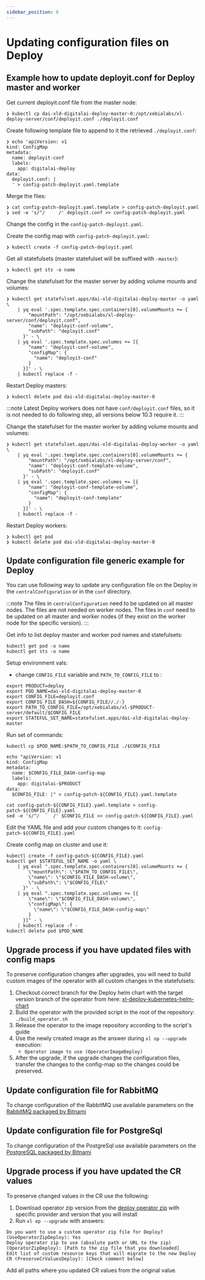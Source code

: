 ```yaml
---
sidebar_position: 6
---
```


# Updating configuration files on Deploy

## Example how to update deployit.conf for Deploy master and worker

Get current deployit.conf file from the master node:
```shell
❯ kubectl cp dai-xld-digitalai-deploy-master-0:/opt/xebialabs/xl-deploy-server/conf/deployit.conf ./deployit.conf
```

Create following template file to append to it the retrieved `./deployit.conf`:
```shell
❯ echo 'apiVersion: v1
kind: ConfigMap
metadata:
  name: deployit-conf
  labels:
    app: digitalai-deploy
data:
  deployit.conf: |
  ' > config-patch-deployit.yaml.template
```

Merge the files:
```shell
❯ cat config-patch-deployit.yaml.template > config-patch-deployit.yaml
❯ sed -e 's/^/     /' deployit.conf >> config-patch-deployit.yaml
```

Change the config in the `config-patch-deployit.yaml`.

Create the config map with `config-patch-deployit.yaml`:
```shell
❯ kubectl create -f config-patch-deployit.yaml
```

Get all statefulsets (master statefulset will be suffixed with `-master`):
```shell
❯ kubectl get sts -o name
```

Change the statefulset for the master server by adding volume mounts and volumes:
```shell
❯ kubectl get statefulset.apps/dai-xld-digitalai-deploy-master -o yaml \
    | yq eval '.spec.template.spec.containers[0].volumeMounts += {
        "mountPath": "/opt/xebialabs/xl-deploy-server/conf/deployit.conf",
        "name": "deployit-conf-volume",
        "subPath": "deployit.conf"
      }' - \
    | yq eval '.spec.template.spec.volumes += [{
        "name": "deployit-conf-volume",
        "configMap": {
          "name": "deployit-conf"
        }
      }]' - \
    | kubectl replace -f -
```

Restart Deploy masters:
```shell
❯ kubectl delete pod dai-xld-digitalai-deploy-master-0
```

:::note
Latest Deploy workers does not have `conf/deployit.conf` files, so it is not needed to do following step, all versions below 10.3 require it.
:::

Change the statefulset for the master worker by adding volume mounts and volumes:
```shell
❯ kubectl get statefulset.apps/dai-xld-digitalai-deploy-worker -o yaml \
    | yq eval '.spec.template.spec.containers[0].volumeMounts += {
        "mountPath": "/opt/xebialabs/xl-deploy-server/conf",
        "name": "deployit-conf-template-volume",
        "subPath": "deployit.conf"
      }' - \
    | yq eval '.spec.template.spec.volumes += [{
        "name": "deployit-conf-template-volume",
        "configMap": {
          "name": "deployit-conf-template"
        }
      }]' - \
    | kubectl replace -f -
```

Restart Deploy workers:
```shell
❯ kubectl get pod
❯ kubectl delete pod dai-xld-digitalai-deploy-master-0
```

## Update configuration file generic example for Deploy

You can use following way to update any configuration file on the Deploy in the `centralConfiguration` or in the `conf` directory.

:::note
The files in `centralConfiguration` need to be updated on all master nodes. The files are not needed on worker nodes.
The files in `conf` need to be updated on all master and worker nodes (if they exist on the worker node for the specific version).
:::

Get info to list deploy master and worker pod names and statefulsets:
```shell
kubectl get pod -o name
kubectl get sts -o name
```

Setup environment vals:
- change `CONFIG_FILE` variable and `PATH_TO_CONFIG_FILE` to :
```shell
export PRODUCT=deploy
export POD_NAME=dai-xld-digitalai-deploy-master-0
export CONFIG_FILE=deployit.conf
export CONFIG_FILE_DASH=${CONFIG_FILE//./-}
export PATH_TO_CONFIG_FILE=/opt/xebialabs/xl-$PRODUCT-server/default/$CONFIG_FILE
export STATEFUL_SET_NAME=statefulset.apps/dai-xld-digitalai-deploy-master
```

Run set of commands:
```shell
kubectl cp $POD_NAME:$PATH_TO_CONFIG_FILE ./$CONFIG_FILE

echo "apiVersion: v1
kind: ConfigMap
metadata:
  name: $CONFIG_FILE_DASH-config-map
  labels:
    app: digitalai-$PRODUCT
data:
  $CONFIG_FILE: |" > config-patch-${CONFIG_FILE}.yaml.template
  
cat config-patch-${CONFIG_FILE}.yaml.template > config-patch-${CONFIG_FILE}.yaml
sed -e 's/^/     /' $CONFIG_FILE >> config-patch-${CONFIG_FILE}.yaml
```

Edit the YAML file and add your custom changes to it: `config-patch-${CONFIG_FILE}.yaml`

Create config map on cluster and use it:
```shell
kubectl create -f config-patch-${CONFIG_FILE}.yaml
kubectl get $STATEFUL_SET_NAME -o yaml \
    | yq eval ".spec.template.spec.containers[0].volumeMounts += {
        \"mountPath\": \"$PATH_TO_CONFIG_FILE\",
        \"name\": \"$CONFIG_FILE_DASH-volume\",
        \"subPath\": \"$CONFIG_FILE\"
      }" - \
    | yq eval ".spec.template.spec.volumes += [{
        \"name\": \"$CONFIG_FILE_DASH-volume\",
        \"configMap\": {
          \"name\": \"$CONFIG_FILE_DASH-config-map\"
        }
      }]" - \
    | kubectl replace -f -
kubectl delete pod $POD_NAME
```

## Upgrade process if you have updated files with config maps

To preserve configuration changes after upgrades, you will need to build custom images of the operator with all custom changes in
the statefulsets:
1. Checkout correct branch for the Deploy helm chart with the target version branch of the operator from here: [xl-deploy-kubernetes-helm-chart](https://github.com/xebialabs/xl-deploy-kubernetes-helm-chart)
2. Build the operator with the provided script in the root of the repository: `./build_operator.sh`
3. Release the operator to the image repository according to the script's guide
4. Use the newly created image as the answer during `xl op --upgrade` execution:
   - `Operator image to use (OperatorImageDeploy)`
5. After the upgrade, if the upgrade changes the configuration files, transfer the changes to the config-map so the changes could be preserved. 

## Update configuration file for RabbitMQ

To change configuration of the RabbitMQ use available parameters on the
[RabbitMQ packaged by Bitnami](https://github.com/bitnami/charts/tree/master/bitnami/rabbitmq#parameters)

## Update configuration file for PostgreSql

To change configuration of the PostgreSql use available parameters on the
[PostgreSQL packaged by Bitnami](https://github.com/bitnami/charts/tree/master/bitnami/postgresql#parameters)

## Upgrade process if you have updated the CR values

To preserve changed values in the CR use the following:
1. Download operator zip version from the [deploy operator zip](https://dist.xebialabs.com/customer/operator/deploy/)
   with specific provider and version that you will install
2. Run `xl op --upgrade` with answers:
```
Do you want to use a custom operator zip file for Deploy? (UseOperatorZipDeploy): Yes
Deploy operator zip to use (absolute path or URL to the zip) (OperatorZipDeploy): [Path to the zip file that you downloaded]
Edit list of custom resource keys that will migrate to the new Deploy CR (PreserveCrValuesDeploy): [Check comment below]
```
Add all paths where you updated CR values from the original value.
